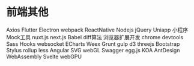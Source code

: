 # 前端其他

Axios
Flutter
Electron
webpack
ReactNative
Nodejs
jQuery
Uniapp
小程序
Mock工具
nuxt.js
next.js
Babel
diff算法
浏览器扩展开发
chrome devtools
Sass
Hooks
websocket
ECharts
Weex
Grunt
gulp
d3
threejs
Bootstrap
Stylus
rollup
less
Angular
SVG
webGL
Swagger
egg.js
KOA
AntDesign
WebAssembly
Svelte
webGPU